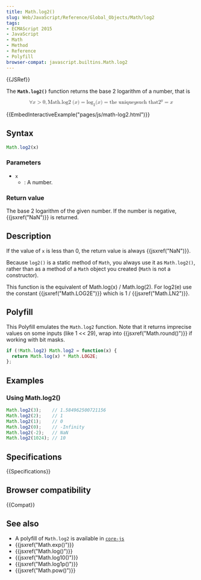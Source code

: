 ```yaml
---
title: Math.log2()
slug: Web/JavaScript/Reference/Global_Objects/Math/log2
tags:
- ECMAScript 2015
- JavaScript
- Math
- Method
- Reference
- Polyfill
browser-compat: javascript.builtins.Math.log2
---
```

{{JSRef}}

The **`Math.log2()`** function returns the base 2 logarithm of a number, that is

<math display="block"><semantics><mrow><mo>∀</mo> <mi>x</mi> <mo>></mo>
<mn>0</mn> <mo>,</mo>
<mstyle mathvariant="monospace"><mrow><mo lspace="0em" rspace="thinmathspace">Math.log2</mo>
<mo stretchy="false">(</mo> <mi>x</mi> <mo stretchy="false">)</mo>
</mrow></mstyle><mo>=</mo> <msub><mo lspace="0em" rspace="0em">log</mo>
<mn>2</mn> </msub><mo stretchy="false">(</mo> <mi>x</mi>
<mo stretchy="false">)</mo> <mo>=</mo> <mtext>the unique</mtext>
<mspace width="thickmathspace"></mspace><mi>y</mi>
<mspace width="thickmathspace"></mspace><mtext>such that</mtext>
<mspace width="thickmathspace"></mspace><msup><mn>2</mn> <mi>y</mi>
</msup><mo>=</mo> <mi>x</mi> </mrow><annotation encoding="TeX">\forall x > 0,
\mathtt{\operatorname{Math.log2}(x)} = \log_2(x) = \text{the unique} \; y \;
\text{such that} \; 2^y = x</annotation></semantics></math>

{{EmbedInteractiveExample("pages/js/math-log2.html")}}

## Syntax

```js
Math.log2(x)
```

### Parameters

- `x`
  - : A number.

### Return value

The base 2 logarithm of the given number. If the number is negative,
{{jsxref("NaN")}} is returned.

## Description

If the value of `x` is less than 0, the return value is always
{{jsxref("NaN")}}.

Because `log2()` is a static method of `Math`, you always use it as
`Math.log2()`, rather than as a method of a `Math` object you created (`Math` is
not a constructor).

This function is the equivalent of Math.log(x) / Math.log(2). For log2(e) use
the constant {{jsxref("Math.LOG2E")}} which is 1 /
{{jsxref("Math.LN2")}}.

## Polyfill

This Polyfill emulates the `Math.log2` function. Note that it returns imprecise
values on some inputs (like 1 << 29), wrap into
{{jsxref("Math.round()")}} if working with bit masks.

```js
if (!Math.log2) Math.log2 = function(x) {
  return Math.log(x) * Math.LOG2E;
};
```

## Examples

### Using Math.log2()

```js
Math.log2(3);    // 1.584962500721156
Math.log2(2);    // 1
Math.log2(1);    // 0
Math.log2(0);    // -Infinity
Math.log2(-2);   // NaN
Math.log2(1024); // 10
```

## Specifications

{{Specifications}}

## Browser compatibility

{{Compat}}

## See also

- A polyfill of `Math.log2` is available in
  [`core-js`](https://github.com/zloirock/core-js#ecmascript-math)
- {{jsxref("Math.exp()")}}
- {{jsxref("Math.log()")}}
- {{jsxref("Math.log10()")}}
- {{jsxref("Math.log1p()")}}
- {{jsxref("Math.pow()")}}
